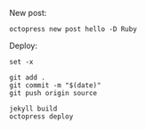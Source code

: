 
New post:

```
octopress new post hello -D Ruby
```

Deploy:

```
set -x

git add .
git commit -m "$(date)"
git push origin source

jekyll build
octopress deploy
```

